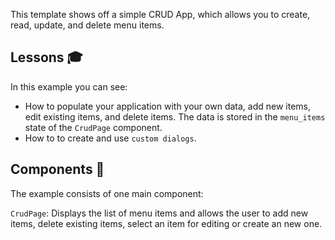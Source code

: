 This template shows off a simple CRUD App, which allows you to create,
read, update, and delete menu items.

## Lessons 🎓

In this example you can see:

- How to populate your application with your own data, add new items, edit
  existing items, and delete items. The data is stored in the `menu_items` state
  of the `CrudPage` component.
- How to to create and use `custom dialogs`.

## Components 🧩

The example consists of one main component:

`CrudPage`: Displays the list of menu items and allows the user to add new
items, delete existing items, select an item for editing or create an new one.

